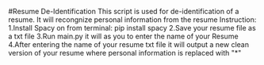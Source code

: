#Resume De-Identification
This script is used for de-identification of a resume.
It will recongnize personal information from the resume 
Instruction:
1.Install Spacy on from terminal: pip install spacy
2.Save your resume file as a txt file
3.Run main.py it will as you to enter the name of your Resume
4.After entering the name of your resume txt file it will output a new clean version of your resume where personal information is replaced with "*"

